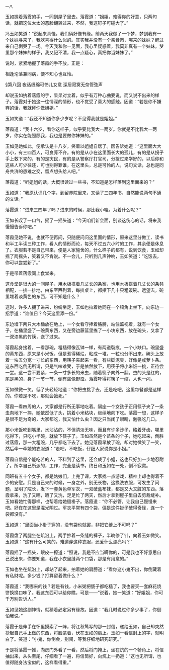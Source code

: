     一八 

   玉如握着落霞的手，一同到屋子里去。落霞道：“姐姐，难得你的好意，只两句话，就把这位太太的恶脸翻转过来，不然，我这钉子可碰大了。”

   冯玉如笑道：“说起来真怪，我们俩好像有缘。前两天我做了一个梦，梦到我有一个妹妹寻来了，我欢喜得什么似的。其实我并没有一个亲骨肉，哪来的妹妹？醒过来自己倒哭了一场。今天我和你一见面，我心里疑惑着，我莫非真有一个妹妹。梦里那个妹妹的样子，我又记不清，我一点疑心，真把你当妹妹了。”

   说时，紧紧地握了落霞的手不放。正是：

   相逢沦落兼同病，便不知心也互怜。

   §第八回 夜话缠绵可怜儿女意 深居寂寞无奈管弦声

   却说玉如执着落霞的手，呆呆对立着，似乎有万种心曲要说，而又说不出来的样子。落霞对于她这一往情深的情形，也不觉受了莫大的感触。因道：“若是你不嫌弃的话，我就拜你做姐姐。”

   玉如笑道：“我还不知道你多少岁呢？不见得我就是姐姐。”

   落霞道：“我十六岁，看你这样子，似乎要比我大一两岁。你就是不比我大一两岁，你实在能照顾我，我也是要做你妹妹的。”

   玉如见她如此，便承认是十八岁，笑着以姐姐自居了。因告诉她道：“这里面大大小小，有三四百人，可良莠不齐。有的是从小在这里面长大的孤儿，有的是从拐子手上救下来的，有的是灾民，有的是从警察厅打官司，分拨过来学好的，以后你和这些人可少往还，可也别得罪谁，在这里头，总是可怜的人，说句文话，总也是同舟共济的患难之交，留点想头给人吧。”

   落霞道：“听姐姐的话，大概很读过一些书，不知道是怎样落到这里面来的？”

   玉如道：“我原认识几个字，到留养院里来，又读了三四年书，自然能说两句不通的文话。”

   落霞道：“进来三四年了吗？进来的时候，那比我小哇。为着什么呢？”

   玉如长叹了一口气，摇了一摇头道：“今天咱们新会面，别谈这伤心的话，将来我慢慢告诉你吧。”

   落霞见她不说，也就不便再问，只随便问问这里面的情形，原来这里分做工、读书和半工半读三种工作，看人的情形而论，每天不过五六小时的工作，其余便是休息了。衣服若不是自己带来，便是人家施舍的，什么样子的都有，说到饮食，玉如却摇了两摇头，笑着又不肯说。不一会儿，只听到几声钟响，玉如笑道：“吃饭去，你可以尝尝新了。”

   于是带着落霞同上食堂来。

   这食堂是很大的一间屋子，用木板搭着几丈长的条案，也用木板搭着几丈长的条凳相配，一排一排地，由东至西列着，每排桌上，都摆下几十只粗饭碗。远望去，碗里堆着淡黄色的东西，可不知是什么？

   这时，许多人拥了进来，纷纷坐定，玉如也拉着她同在一个犄角上坐下，向东边一招手道：“谁值日？今天这里添一份。”

   东边墙下两只大木桶放在地上，一个女看守捧着胳膊，站住监视着，就有一个女子，在桶里盛了一碗黄东西，又在旁边藤篮里拣了一小块东西，放在碗头，又拿了一双漆黑的竹筷，送了过来。

   落霞起身接着，一看那碗，粗糙得像瓦钵一样，有两道裂痕，一个小缺口。碗里盛的黄东西，原来是小米饭，但是煮得稀烂，粘成一堆，一粒也分不出来。碗头上放着一块五分宽一寸长的东西，用筷子夹起来一看，有些脚泥臭，好像是咸萝卜条。这东西吃倒无所谓，只是气味难受，于是依然放下，用筷子将小米饭一挑，正待尝一尝。这一尝不要紧，一条一寸多长的米虫，随着筷子向外一翻。虫的头是红的，尾是黑的，身子一节一节，倒有些像野蚕。落霞吓得将筷子一缩，人也一闪。

   玉如微微一笑，低了头轻轻地道：“你把虫挑了去，还是吃吧，这里每餐都是这样的。你若是不吃，那就会饿死。”

   落霞一看四周的人，大家都是行所无事地吃着。隔座一个女孩子正用筷子夹了一条虫向地下一摔，她依然低了头，挑着小米粘块，继续地向下吃。落霞一想，这样子是很不足为奇的，大家都吃，我又怕什么虫？因之只当闭了眼睛，勉强吃几口。

   那小米饭吃到嘴里，水沾沾的，不但清淡无味，而且有许多沙子，硌着牙齿，哪里吃得下，只吃小半碗，就放下筷子了。玉如虽然是个苗条的个子，她吃起来，倒胜过落霞，那一大粗碗，几乎都吃下去了。她见落霞早放了碗，却对她微笑了一笑，然后牵一牵她的衣服道：“走吧，不吃饭，仔细人家说你是小姐。”

   落霞自信是个能吃苦的人，不料到了这里，还会成了小姐，这也只好加一步地忍耐了。所幸自己所派的，工作，完全是读书，终日和玉如在一处，倒不寂寞。

   同班有五十个女子，都是姑娘们，上完了课，大家找一点游戏，精神上却也得着不少的安慰。只是自己来的时候，一身之外，别无长物，这换洗衣服，可发生了问题，呈明了院长，发下一套黄色单军衣，一双破蓝布袜，都是又大又脏的东西。落霞拿来，洗了又晒，晒了又洗，足足忙了两天，然后才拿到屋子里自去剪裁缝补。玉如看她忙得那样，也帮着给她缝褂子。落霞道：“你不必管，让我自己慢慢来吧。好在在这里是混光阴过。军衣平常有四个袋，偏是这件褂子破得奇怪，连一个袋都没有。”

   玉如道：“里面当小褂子穿的，没有袋也就罢，非把它缝上不可吗？”

   落霞盘了两腿坐在炕沿上，两手抄着一条缝的裤子，半晌停了针，向着玉如微笑。玉如道：“这有什么可笑的，难道穿这种衣服，还爱什么漂亮吗？”

   落霞摇了一摇头，眼皮一撩道：“照说，我是不应当瞒你的，可是我也不好意思自己说出来，你要知道，我在小衣里缝两个口袋，那是有用意的。”

   玉如也坐在炕沿上，却站了起来，拍着她的肩膀道：“看你这小鬼不出，你倒藏着有私财呢。多少钱？打算留着做什么？”

   落霞道：“我哪来的钱？若是有钱，小米粥把肠子都吃糙了，我也要买一套麻花烧饼换换口味了。我这东西可以给你瞧，可是——”说着，她一笑道：“好姐姐，你可千万别告诉人。”

   玉如见她这副神情，就猜着必定另有缘故。因道：“我几时说过你多少事了，你倒怕我说。”

   落霞于是伸手在怀里摸索了一阵，将江秋鹜写的那一封信，递给玉如，自己却突然抄起自己手上做的东西，将脸蒙着，伏在玉如的肩上。玉如一看信封上的字，就明白了。笑道：“小鬼，你倒会，别闹，等我仔细地研究研究。”

   于是将落霞一推，向房门外看了一看，然后将门掩上，坐在炕的一个犄角上，将信抽出来，从头至尾，仔细看了一遍，将信筒好，向炕上一扔道：“这也无所谓，也值得随身法宝似的，这样看得重。”

